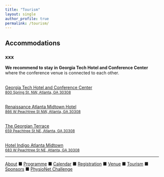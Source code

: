 ```yaml
---
title: "Tourism"
layout: single
author_profile: true
permalink: /tourism/
---
```


## Accommodations
### xxx
**We recommend to stay in Georgia Tech Hotel and Conference Center** where the conference venue is connected to each other.
 
<br><a href="https://www.gatechhotel.com/" class="btn btn--info" target="_blank">Georgia Tech Hotel and Conference Center</a><br/>
	<u style="font-size:12px">800 Spring St. NW, Atlanta, GA 30308</u><br/>


<br><a href="https://www.marriott.com/en-us/hotels/atlbd-renaissance-atlanta-midtown-hotel/overview/" class="btn btn--info" target="_blank">Renaissance Atlanta Midtown Hotel</a><br/>
	<u style="font-size:12px">866 W Peachtree St NW, Atlanta, GA 30308</u><br/>

<br><a href="https://www.thegeorgianterrace.com/" class="btn btn--info" target="_blank">The Georgian Terrace</a><br/>
	<u style="font-size:12px">659 Peachtree St NE, Atlanta, GA 30308</u><br/>

<br><a href="https://www.ihg.com/hotelindigo/hotels/us/en/atlanta/atlfx/hoteldetail?cm_mmc=GoogleMaps-_-IN-_-US-_-ATLFX" class="btn btn--info" target="_blank">Hotel Indigo Atlanta Midtown</a><br/>
	<u style="font-size:12px">683 W Peachtree St NE, Atlanta, GA 30308</u><br/>

---

[About](../about/) &#9632; [Programme](../programme/) &#9632; [Calendar](../calendar/) &#9632; [Registration](../registration/) &#9632; [Venue](../venue/) &#9632; [Tourism](../tourism/) &#9632; [Sponsors](../sponsors/) &#9632; [PhysioNet Challenge](../challenge/)
